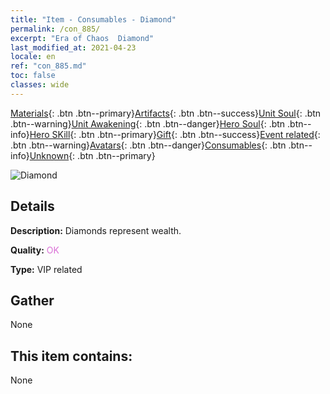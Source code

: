 ```yaml
---
title: "Item - Consumables - Diamond"
permalink: /con_885/
excerpt: "Era of Chaos  Diamond"
last_modified_at: 2021-04-23
locale: en
ref: "con_885.md"
toc: false
classes: wide
---
```

 [Materials](/Items/){: .btn .btn--primary}[Artifacts](/Items/Artifacts/){: .btn .btn--success}[Unit Soul](/Items/UnitSoul/){: .btn .btn--warning}[Unit Awakening](/Items/UnitAwakening/){: .btn .btn--danger}[Hero Soul](/Items/HeroSoul/){: .btn .btn--info}[Hero SKill](/Items/HeroSkill/){: .btn .btn--primary}[Gift](/Items/Gift/){: .btn .btn--success}[Event related](/Items/Events/){: .btn .btn--warning}[Avatars](/Items/Avatars/){: .btn .btn--danger}[Consumables](/Items/Consumables/){: .btn .btn--info}[Unknown](/Items/Unknown/){: .btn .btn--primary}

 ![Diamond](/images/t/i_102.png)

## Details
 **Description:** Diamonds represent wealth.

 **Quality:** <span style="color: #DA70D6">OK</span>

 **Type:** VIP related

## Gather

  None

## This item contains:

  None

